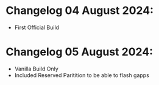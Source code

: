 # Changelog 04 August 2024: 
- First Official Build

# Changelog 05 August 2024:
- Vanilla Build Only
- Included Reserved Paritition to be able to flash gapps
